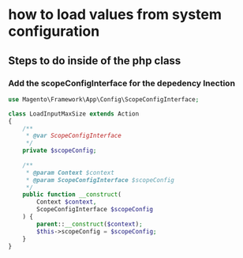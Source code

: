 # how to load values from system configuration

## Steps to do inside of the php class

### Add the scopeConfigInterface for the depedency Inection
```php
use Magento\Framework\App\Config\ScopeConfigInterface;

class LoadInputMaxSize extends Action
{
    /**
     * @var ScopeConfigInterface
     */
    private $scopeConfig;
    
    /**
     * @param Context $context
     * @param ScopeConfigInterface $scopeConfig
     */
    public function __construct(
        Context $context,
        ScopeConfigInterface $scopeConfig
    ) {
        parent::__construct($context);
        $this->scopeConfig = $scopeConfig;
    }
}
```

###





